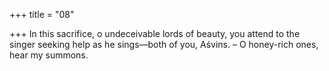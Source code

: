 +++
title = "08"

+++
In this sacrifice, o undeceivable lords of beauty, you attend to the singer seeking help as he sings—both of you, Aśvins.
– O honey-rich ones, hear my summons.
